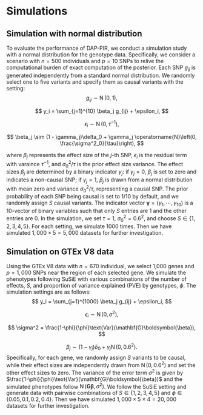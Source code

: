 # Simulations

## Simulation with normal distribution

To evaluate the performance of DAP-PIR, we conduct a simulation study with a normal distribution for the genotype data. Specifically, we consider a scenario with $n=500$ individuals and $p=10$ SNPs to relive the computational burden of exact computation of the posterior. Each SNP $g_{ij}$ is generated independently from a standard normal distribution. We randomly select one to five variants and specify them as causal variants with the setting:
$$
g_{ij} \sim \operatorname{N}(0,1),
$$

$$
y_i = \sum_{j=1}^{10} \beta_j g_{ij} + \epsilon_i,
$$

$$
\epsilon_i \sim \operatorname{N}(0, \tau^{-1}),
$$

$$
\beta_j \sim (1 - \gamma_j)\delta_0 + \gamma_j \operatorname{N}\left(0, \frac{\sigma^2_0}{\tau}\right),
$$

where $\beta_j$ represents the effect size of the $j$-th SNP, $\epsilon_i$ is the residual term with varaince $\tau^{-1}$, and $\sigma_0^2/\tau$ is the prior effect size variance. The effect sizes $\beta_j$ are determined by a binary indicator $\gamma_j$: if $\gamma_j=0$, $\beta_j$ is set to zero and indicates a non-causal SNP; if $\gamma_j=1$, $\beta_j$ is drawn from a normal distribution with mean zero and variance $\sigma^2_0/\tau$, representing a causal SNP. The prior probability of each SNP being causal is set to $1/10$ by default, and we randomly assign $S$ causal variants. The indicator vector $\boldsymbol{\gamma} = \left(\gamma_1,\cdots,\gamma_{10}\right)$ is a 10-vector of binary variables such that only $S$ entries are 1 and the other entries are 0. In the simulation, we set $\tau=1$, $\sigma^2_0 = 0.6^2$, and choose $S \in \left\{1,2,3,4,5\right\}$. For each setting, we simulate 1000 times. Then we have simulated $1,000\times 5 = 5,000$ datasets for further investigation.




## Simulation on GTEx V8 data
Using the GTEx V8 data with $n=670$ individual, we select 1,000 genes and $p=1,000$ SNPs near the region of each selected gene. We simulate the phenotypes following SuSiE with various combinations of the number of effects, $S$, and proportion of variance explained (PVE) by genotypes, $\phi$. The simulation settings are as follows:
$$
y_i = \sum_{j=1}^{1000} \beta_j g_{ij}  + \epsilon_i,
$$

$$
\epsilon_i \sim \operatorname{N}(0, \sigma^2),
$$

$$
\sigma^2 = \frac{1-\phi}{\phi}\text{Var}(\mathbf{G}\boldsymbol{\beta}),
$$

$$
\beta_j  \sim (1-\gamma_j)\delta_0 + \gamma_j\operatorname{N}\left(0, 0.6^2\right).
$$
Specifically, for each gene, we randomly assign $S$ variants to be causal, while their effect sizes are independently drawn from $\operatorname{N}(0, 0.6^2)$ and set the other effect sizes to zero. The variance of the error term $\sigma^2$ is given by $\frac{1-\phi}{\phi}\text{Var}(\mathbf{G}\boldsymbol{\beta})$ and the simulated phenotypes follow $\operatorname{N}(\mathbf{G}\boldsymbol{\beta}, \sigma^2)$. We follow the SuSiE setting and generate data with pairwise combinations of $S \in \{1,2,3,4,5\}$ and $\phi \in \{0.05,0.1,0.2,0.4\}$. Then we have simulated $1,000\times 5 \times 4 = 20,000$ datasets for further investigation.